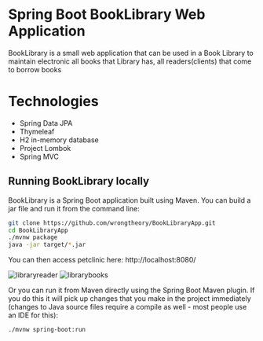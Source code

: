 # Spring Boot BookLibrary Web Application

BookLibrary is a small web application that can be used in a Book Library to maintain electronic all books that Library has, all readers(clients) that come to borrow books

# Technologies

- Spring Data JPA
- Thymeleaf
- H2 in-memory database
- Project Lombok
- Spring MVC


## Running BookLibrary locally

BookLibrary is a Spring Boot application built using Maven. You can build a jar file and run it from the command line:

```bash
git clone https://github.com/wrongtheory/BookLibraryApp.git
cd BookLibraryApp
./mvnw package
java -jar target/*.jar

```
You can then access petclinic here: http://localhost:8080/

![libraryreader](https://user-images.githubusercontent.com/7270827/68534412-af276a00-0334-11ea-83cb-4b35ba747c88.png)
![librarybooks](https://user-images.githubusercontent.com/7270827/68534461-16451e80-0335-11ea-8166-0f08f56d23b3.png)

Or you can run it from Maven directly using the Spring Boot Maven plugin. If you do this it will pick up changes that you make in the project immediately (changes to Java source files require a compile as well - most people use an IDE for this):

```
./mvnw spring-boot:run
```
